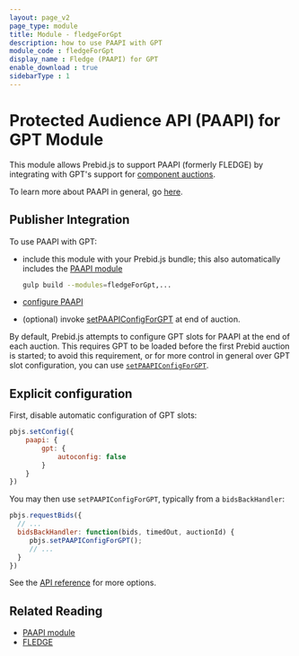 ```yaml
---
layout: page_v2
page_type: module
title: Module - fledgeForGpt
description: how to use PAAPI with GPT
module_code : fledgeForGpt
display_name : Fledge (PAAPI) for GPT
enable_download : true
sidebarType : 1
---
```


# Protected Audience API (PAAPI) for GPT Module

This module allows Prebid.js to support PAAPI (formerly FLEDGE) by integrating with GPT's support for [component auctions](https://developers.google.com/publisher-tag/reference#googletag.config.componentauctionconfig).

To learn more about PAAPI in general, go [here](https://github.com/WICG/turtledove/blob/main/FLEDGE.md).

## Publisher Integration

To use PAAPI with GPT:

- include this module with your Prebid.js bundle; this also automatically includes the [PAAPI module](/dev-docs/modules/paapi.html)

    ```bash
   gulp build --modules=fledgeForGpt,...     
    ```

- [configure PAAPI](/dev-docs/modules/paapi.html#config)
- (optional) invoke [setPAAPIConfigForGPT](/dev-docs/publisher-api-reference/setPAAPIConfigForGPT.html) at end of auction.

By default, Prebid.js attempts to configure GPT slots for PAAPI at the end of each auction. This requires GPT to be loaded before the first Prebid auction is started; to avoid this requirement, or for more control in general over GPT slot configuration, you can use [`setPAAPIConfigForGPT`](/dev-docs/publisher-api-reference/setPAAPIConfigForGPT.html).

## Explicit configuration

First, disable automatic configuration of GPT slots:

```js
pbjs.setConfig({
    paapi: {
        gpt: {
            autoconfig: false
        }
    }
})
```

You may then use `setPAAPIConfigForGPT`, typically from a `bidsBackHandler`:

```js
pbjs.requestBids({
  // ...
  bidsBackHandler: function(bids, timedOut, auctionId) {  
     pbjs.setPAAPIConfigForGPT();
     // ...
  }
})
```

See the [API reference](/dev-docs/publisher-api-reference/setPAAPIConfigForGpt.html) for more options.

## Related Reading

- [PAAPI module](/dev-docs/modules/paapi.html)
- [FLEDGE](https://github.com/WICG/turtledove/blob/main/FLEDGE.md)
